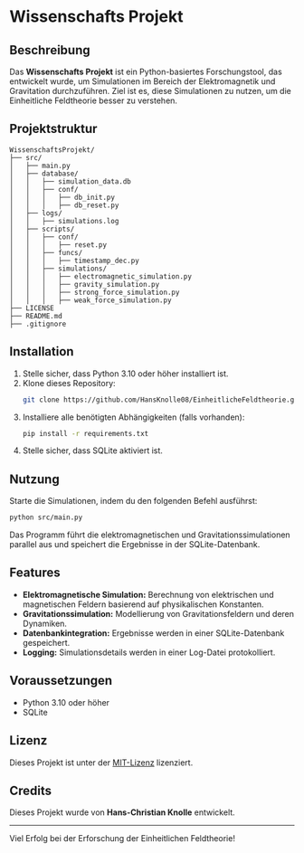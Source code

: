 # Wissenschafts Projekt

## Beschreibung
Das **Wissenschafts Projekt** ist ein Python-basiertes Forschungstool, das entwickelt wurde, um Simulationen im Bereich der Elektromagnetik und Gravitation durchzuführen. Ziel ist es, diese Simulationen zu nutzen, um die Einheitliche Feldtheorie besser zu verstehen.

## Projektstruktur
```
WissenschaftsProjekt/
├── src/
│   ├── main.py
│   ├── database/
│   │   ├── simulation_data.db
│   │   ├── conf/
│   │   │   ├── db_init.py
│   │   │   ├── db_reset.py
│   ├── logs/
│   │   ├── simulations.log
│   ├── scripts/
│   │   ├── conf/
│   │   │   ├── reset.py
│   │   ├── funcs/
│   │   │   ├── timestamp_dec.py
│   │   ├── simulations/
│   │   │   ├── electromagnetic_simulation.py
│   │   │   ├── gravity_simulation.py
│   │   │   ├── strong_force_simulation.py
│   │   │   ├── weak_force_simulation.py
├── LICENSE
├── README.md
├── .gitignore
```

## Installation
1. Stelle sicher, dass Python 3.10 oder höher installiert ist.
2. Klone dieses Repository:
   ```bash
   git clone https://github.com/HansKnolle08/EinheitlicheFeldtheorie.git
   ```
3. Installiere alle benötigten Abhängigkeiten (falls vorhanden):
   ```bash
   pip install -r requirements.txt
   ```
4. Stelle sicher, dass SQLite aktiviert ist.

## Nutzung
Starte die Simulationen, indem du den folgenden Befehl ausführst:
```bash
python src/main.py
```
Das Programm führt die elektromagnetischen und Gravitationssimulationen parallel aus und speichert die Ergebnisse in der SQLite-Datenbank.

## Features
- **Elektromagnetische Simulation:** Berechnung von elektrischen und magnetischen Feldern basierend auf physikalischen Konstanten.
- **Gravitationssimulation:** Modellierung von Gravitationsfeldern und deren Dynamiken.
- **Datenbankintegration:** Ergebnisse werden in einer SQLite-Datenbank gespeichert.
- **Logging:** Simulationsdetails werden in einer Log-Datei protokolliert.

## Voraussetzungen
- Python 3.10 oder höher
- SQLite

## Lizenz
Dieses Projekt ist unter der [MIT-Lizenz](LICENSE) lizenziert.

## Credits
Dieses Projekt wurde von **Hans-Christian Knolle** entwickelt.

---

Viel Erfolg bei der Erforschung der Einheitlichen Feldtheorie!
